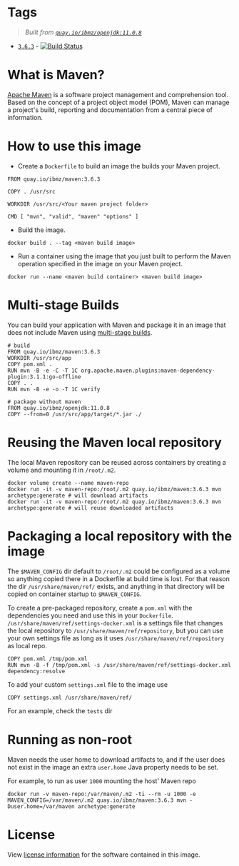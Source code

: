 # Tags
> _Built from [`quay.io/ibmz/openjdk:11.0.8`](https://quay.io/repository/ibmz/openjdk?tab=info)_
-	[`3.6.3`](https://github.com/lcarcaramo/docker-maven/blob/master/s390x/openjdk-11/Dockerfile) - [![Build Status](https://travis-ci.com/lcarcaramo/docker-maven.svg?branch=master)](https://travis-ci.com/lcarcaramo/docker-maven)


# What is Maven?

[Apache Maven](http://maven.apache.org) is a software project management and comprehension tool.
Based on the concept of a project object model (POM),
Maven can manage a project's build,
reporting and documentation from a central piece of information.


# How to use this image

* Create a `Dockerfile` to build an image the builds your Maven project.

```
FROM quay.io/ibmz/maven:3.6.3

COPY . /usr/src

WORKDIR /usr/src/<Your maven project folder>

CMD [ "mvn", "valid", "maven" "options" ]
```

* Build the image.

`docker build . --tag <maven build image>`

* Run a container using the image that you just built to perform the Maven operation specified in the image on your Maven project.

`docker run --name <maven build container> <maven build image>`


# Multi-stage Builds

You can build your application with Maven and package it in an image that does not include Maven using [multi-stage builds](https://docs.docker.com/engine/userguide/eng-image/multistage-build/).

```
# build
FROM quay.io/ibmz/maven:3.6.3
WORKDIR /usr/src/app
COPY pom.xml .
RUN mvn -B -e -C -T 1C org.apache.maven.plugins:maven-dependency-plugin:3.1.1:go-offline
COPY . .
RUN mvn -B -e -o -T 1C verify

# package without maven
FROM quay.io/ibmz/openjdk:11.0.8
COPY --from=0 /usr/src/app/target/*.jar ./
```

# Reusing the Maven local repository

The local Maven repository can be reused across containers by creating a volume and mounting it in `/root/.m2`.

    docker volume create --name maven-repo
    docker run -it -v maven-repo:/root/.m2 quay.io/ibmz/maven:3.6.3 mvn archetype:generate # will download artifacts
    docker run -it -v maven-repo:/root/.m2 quay.io/ibmz/maven:3.6.3 mvn archetype:generate # will reuse downloaded artifacts


# Packaging a local repository with the image

The `$MAVEN_CONFIG` dir default to `/root/.m2` could be configured as a volume so anything copied there in a Dockerfile 
at build time is lost. For that reason the dir `/usr/share/maven/ref/` exists, and anything in that directory will be copied 
on container startup to `$MAVEN_CONFIG`.

To create a pre-packaged repository, create a `pom.xml` with the dependencies you need and use this in your `Dockerfile`.
`/usr/share/maven/ref/settings-docker.xml` is a settings file that 
changes the local repository to `/usr/share/maven/ref/repository`,
but you can use your own settings file as long as it uses `/usr/share/maven/ref/repository` 
as local repo.

    COPY pom.xml /tmp/pom.xml
    RUN mvn -B -f /tmp/pom.xml -s /usr/share/maven/ref/settings-docker.xml dependency:resolve

To add your custom `settings.xml` file to the image use

    COPY settings.xml /usr/share/maven/ref/

For an example, check the `tests` dir


# Running as non-root

Maven needs the user home to download artifacts to, and if the user does not exist in the image an extra
`user.home` Java property needs to be set.

For example, to run as user `1000` mounting the host' Maven repo

    docker run -v maven-repo:/var/maven/.m2 -ti --rm -u 1000 -e MAVEN_CONFIG=/var/maven/.m2 quay.io/ibmz/maven:3.6.3 mvn -Duser.home=/var/maven archetype:generate


# License

View [license information](https://www.apache.org/licenses/) for the software contained in this image.
